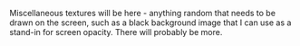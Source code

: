 Miscellaneous textures will be here - anything random that needs to be drawn on the screen, such as a black background image that I can use as a stand-in for screen opacity. There will probably be more.